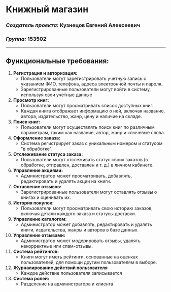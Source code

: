 # Книжный магазин
### ___Создатель проекта:___ Кузнецов Евгений Алексеевич
### ___Группа:___ 153502
___
## Функциональные требования:
1. **Регистрация и авторизация:**
    * Пользователи могут зарегистрировать учетную запись с указанием ФИО, телефона, адреса электронной почты и пароля.
    * Зарегистрированные пользователи могут войти в систему, используя свои учетные данные
2. **Просмотр книг:**
    * Пользователи могут просматривать список доступных книг.
    * Каждая книга отображает информацию о ней, включая название, автора, издательство, жанр, цену и наличие на складе.
3.	**Поиск книг:**
    *	Пользователи могут осуществлять поиск книг по различным параметрам, таким как название, автор, жанр и ключевые слова.
4. **Оформление заказа:**
     * Система регистрирует заказ с уникальным номером и статусом "в обработке".
5. **Отслеживание статуса заказа:**
     * Пользователи могут отслеживать статус своих заказов (в обработке, отправлен, доставлен и т. д.) в личном кабинете.
6. **Управление акциями:**
     * Администратор может просматривать, добавлять, редактировать и удалять акции на книги.
7. **Оставление отзывов:**
    * Зарегистрированные пользователи могут оставлять отзывы о книгах и оценивать их.
8. **История покупок:**
    * Пользователи могут просматривать свою историю заказов, включая детали каждого заказа и статусы доставки.
9.	**Управление каталогом:**
    *	Администратор может добавлять, редактировать и удалять книги, издательства, жанры и авторов в базе данных.
10.	**Управление отзывами:**
    * Администратор может модерировать отзывы, удалять некорректные или спам-отзывы.
11. **Система рейтингов:**
    * Книги могут иметь рейтинги, основанные на оценках пользователей, для помощи другим пользователям в выборе.
12.	**Журналирование действий пользователя**
    * Каждое действие пользователя записывается
14.	**Система ролей:**
    * Разделение на администратора и клиента 



